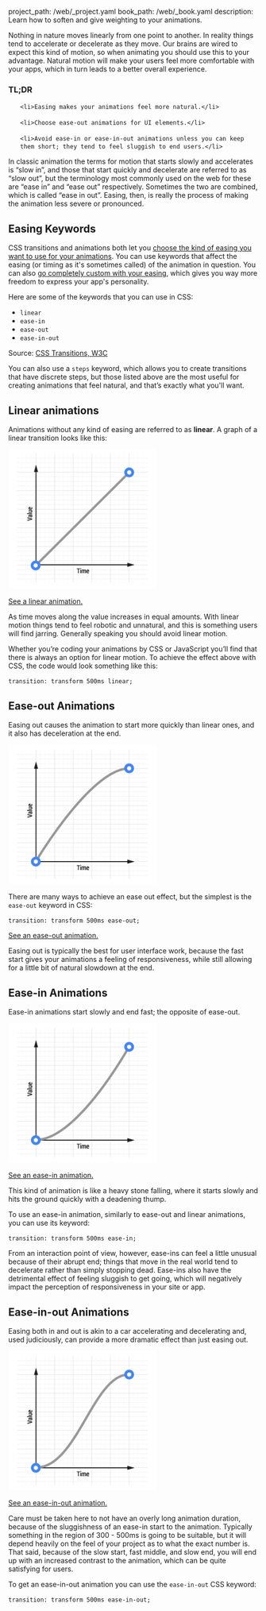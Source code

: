 project_path: /web/_project.yaml
book_path: /web/_book.yaml
description: Learn how to soften and give weighting to your animations.

<p class="intro">
Nothing in nature moves linearly from one point to another. In reality things tend to accelerate or decelerate as they move. Our brains are wired to expect this kind of motion, so when animating you should use this to your advantage. Natural motion will make your users feel more comfortable with your apps, which in turn leads to a better overall experience.
</p>
















<div class="wf-highlight-list wf-highlight-list--learning" markdown="1">
  <h3 class="wf-highlight-list__title">TL;DR</h3>

  
  <ul class="wf-highlight-list__list">
    
    <li>Easing makes your animations feel more natural.</li>
    
    <li>Choose ease-out animations for UI elements.</li>
    
    <li>Avoid ease-in or ease-in-out animations unless you can keep them short; they tend to feel sluggish to end users.</li>
    
  </ul>
  
</div>



In classic animation the terms for motion that starts slowly and accelerates is “slow in”, and those that start quickly and decelerate are referred to as “slow out”, but the terminology most commonly used on the web for these are “ease in” and “ease out” respectively. Sometimes the two are combined, which is called “ease in out”. Easing, then, is really the process of making the animation less severe or pronounced.

## Easing Keywords

CSS transitions and animations both let you [choose the kind of easing you want to use for your animations](/web/fundamentals/design-and-ui/animations/choosing-the-right-easing.html). You can use keywords that affect the easing (or timing as it's sometimes called) of the animation in question. You can also [go completely custom with your easing](/web/fundamentals/design-and-ui/animations/custom-easing.html), which gives you way more freedom to express your app's personality.

Here are some of the keywords that you can use in CSS:

* `linear`
* `ease-in`
* `ease-out`
* `ease-in-out`

Source: [CSS Transitions, W3C](http://www.w3.org/TR/css3-transitions/#transition-timing-function-property)

You can also use a `steps` keyword, which allows you to create transitions that have discrete steps, but those listed above are the most useful for creating animations that feel natural, and that’s exactly what you'll want.

## Linear animations

Animations without any kind of easing are referred to as **linear**. A graph of a linear transition looks like this:

<img src="imgs/linear.png" style="max-width: 300px" alt="Linear ease animation curve." />

<a href="/web/resources/samples/fundamentals/design-and-ui/animations/box-move-linear.html">See a linear animation.</a>

As time moves along the value increases in equal amounts. With linear motion things tend to feel robotic and unnatural, and this is something users will find jarring. Generally speaking you should avoid linear motion.

Whether you’re coding your animations by CSS or JavaScript you’ll find that there is always an option for linear motion. To achieve the effect above with CSS, the code would look something like this:

<div class="highlight"><pre><code class="language-css" data-lang="css"><span class="nt">transition</span><span class="o">:</span> <span class="nt">transform</span> <span class="nt">500ms</span> <span class="nt">linear</span><span class="o">;</span></code></pre></div>


## Ease-out Animations

Easing out causes the animation to start more quickly than linear ones, and it also has deceleration at the end.

<img src="imgs/ease-out.png" style="max-width: 300px" alt="Ease-out animation curve." />

There are many ways to achieve an ease out effect, but the simplest is the `ease-out` keyword in CSS:

<div class="highlight"><pre><code class="language-css" data-lang="css"><span class="nt">transition</span><span class="o">:</span> <span class="nt">transform</span> <span class="nt">500ms</span> <span class="nt">ease-out</span><span class="o">;</span></code></pre></div>

<a href="/web/resources/samples/fundamentals/design-and-ui/animations/box-move-ease-out.html">See an ease-out animation.</a>

Easing out is typically the best for user interface work, because the fast start gives your animations a feeling of responsiveness, while still allowing for a little bit of natural slowdown at the end.

## Ease-in Animations

Ease-in animations start slowly and end fast; the opposite of ease-out.

<img src="imgs/ease-in.png" style="max-width: 300px" alt="Ease-in animation curve." />

<a href="/web/resources/samples/fundamentals/design-and-ui/animations/box-move-ease-in.html">See an ease-in animation.</a>

This kind of animation is like a heavy stone falling, where it starts slowly and hits the ground quickly with a deadening thump.

To use an ease-in animation, similarly to ease-out and linear animations, you can use its keyword:

<div class="highlight"><pre><code class="language-css" data-lang="css"><span class="nt">transition</span><span class="o">:</span> <span class="nt">transform</span> <span class="nt">500ms</span> <span class="nt">ease-in</span><span class="o">;</span></code></pre></div>

From an interaction point of view, however, ease-ins can feel a little unusual because of their abrupt end; things that move in the real world tend to decelerate rather than simply stopping dead. Ease-ins also have the detrimental effect of feeling sluggish to get going, which will negatively impact the perception of responsiveness in your site or app.

## Ease-in-out Animations

Easing both in and out is akin to a car accelerating and decelerating and, used judiciously, can provide a more dramatic effect than just easing out.

<img src="imgs/ease-in-out.png" style="max-width: 300px" alt="Ease-in-out animation curve." />

<a href="/web/resources/samples/fundamentals/design-and-ui/animations/box-move-ease-in-out.html">See an ease-in-out animation.</a>

Care must be taken here to not have an overly long animation duration, because of the sluggishness of an ease-in start to the animation. Typically something in the region of 300 - 500ms is going to be suitable, but it will depend heavily on the feel of your project as to what the exact number is. That said, because of the slow start, fast middle, and slow end, you will end up with an increased contrast to the animation, which can be quite satisfying for users.

To get an ease-in-out animation you can use the `ease-in-out` CSS keyword:

<div class="highlight"><pre><code class="language-css" data-lang="css"><span class="nt">transition</span><span class="o">:</span> <span class="nt">transform</span> <span class="nt">500ms</span> <span class="nt">ease-in-out</span><span class="o">;</span></code></pre></div>



